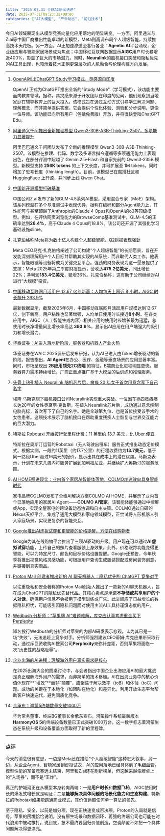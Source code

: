 ```yaml
---
title: "2025.07.31 全球AI新闻速递"
date: 2025-07-31T09:23:32+08:00
categories: ["AI大模型", "产业动态", "前沿技术"]
---
```


今日AI领域展现出从模型竞赛向量化应用落地的明显转变。一方面，阿里通义与Z.ai等中国厂商推出性能卓越的新模型，Meta则高调布局个人超级智能，持续推高技术天花板。另一方面，AI正加速渗透至各行各业：**Agentic AI**平台涌现，企业级应用与智能家居场景成为焦点；中国移动互联网数据显示**AIGC**用户时长暴增近400%，彰显了巨大的市场潜力。同时，**Neuralink**的脑机接口突破和隐私优先的AI工具出现，也预示着技术正朝更深层次的人机融合与伦理构建方向发展。

---

1.  [OpenAI推出ChatGPT Study学习模式，灵感源自印度](https://36kr.com/p/3401334289582210?f=rss)

    OpenAI 正式为ChatGPT推出全新的“Study Mode”（学习模式），该功能主要面向教育领域。据称，其灵感来源于开发团队在印度的见闻，他们观察到当地家庭在辅导教育上的巨大投入。该模式旨在通过互动方式引导学生解决问题、理解概念，而非简单提供答案。它会提供个性化体验、测验和分步说明，更像一位导师。该功能已向所有用户（包括免费版）开放，并将很快登陆ChatGPT Edu。

2.  [阿里通义千问推出全新推理模型 Qwen3-30B-A3B-Thinking-2507，多项能力显著提升](https://www.ithome.com/0/871/934.htm)

    阿里巴巴通义千问团队发布了全新的推理模型 Qwen3-30B-A3B-Thinking-2507。该模型在推理、代码、数学及多语言指令遵循等多项通用能力上表现出色，在部分评测中超越了 Gemini2.5-Flash 和自家先前的 Qwen3-235B 模型。新模型支持 **256K tokens** 的上下文长度，并可扩展至 1M tokens，同时增加了思考长度（thinking length）。目前，该模型已在魔搭社区和 HuggingFace 上开源，并同步上线 Qwen Chat。

3.  [中国新开源模型打破基准](https://analyticsindiamag.com/global-tech/a-new-open-source-model-from-china-is-crushing-the-benchmarks/)

    中国公司Z.ai发布了新的GLM-4.5系列AI模型，采用混合专家（MoE）架构。该系列模型在多个基准测试中表现优异，据称在编码和部分Agent能力上，其性能可与甚至超越了Anthropic的Claude 4 Opus和OpenAI的o3等顶级模型。例如，在评估网页浏览能力的BrowseComp基准测试中，GLM-4.5的正确率达到**26.4%**，高于Claude 4 Opus的18.8%。该公司还开源了其强化学习基础设施slime。

4.  [扎克伯格称Meta将为数十亿人构建个人超级智能，Q2财报表现强劲](https://analyticsindiamag.com/ai-news-updates/zuckerberg-says-meta-will-build-personal-superintelligence-for-billions/)

    Meta CEO马克·扎克伯格阐述了公司构建“个人超级智能”的长期愿景，旨在开发能深刻理解用户个人目标并帮助其实现的AI系统，而非取代人类工作。他表示，智能眼镜等设备将成为关键交互平台。强劲的财务表现为这一愿景提供了支撑：Meta 2025年第二季度财报显示，营收达**475.2亿美元**，同比增长22%；净利润**183.4亿美元**，猛增36%。扎克伯格称，这有助于公司继续对AI进行“大规模”投资。

5.  [中国移动互联网月活用户 12.67 亿创新高：人均每天上网近 8 小时，AIGC 时长飙升 393.9%](https://www.ithome.com/0/871/883.htm)

    最新数据显示，截至2025年6月，中国移动互联网月活跃用户规模达到12.67亿，创下新高。用户粘性也显著增强，人均单日使用时长接近**8小时**。在各类应用中，AIGC（人工智能生成内容）相关应用的使用时长增长最为迅猛，总使用时长净增量同比增长率高达 **393.9%**，显示出AI应用在用户端强大的吸引力和增长潜力。

6.  [华泰证券：AI进入落地新阶段，服务器和机器人产业火热](https://36kr.com/newsflashes/3402116188719238?f=rss)

    华泰证券在WAIC 2025调研后发布研报，认为AI已进入由Token增长驱动的新阶段。报告指出，**AI Agent**在办公、医疗、金融等垂直场景的应用显著丰富。同时，市场呈现出 **2B应用领先2C终端** 的特征，B端商业化进程明显更快。服务器算力需求持续增长，厂商正重点推广基于大模型的后训练和推理服务。

7.  [头骨上钻孔植入 Neuralink 脑机芯片后，瘫痪 20 年女子首次用意念写下自己名字](https://www.ithome.com/0/871/897.htm)

    埃隆·马斯克旗下脑机接口公司Neuralink实现重大突破。一位因车祸四肢瘫痪长达20年的女性奥黛丽·克鲁斯，在植入Neuralink芯片后，成功通过意念控制电脑光标，首次写下了自己的名字。她是全球第九位、也是首位接受该手术的女性患者。这项技术展示了脑机接口在帮助重度残疾人士恢复与世界交互能力的巨大潜力。

8.  [特斯拉 Robotaxi 开始按行驶里程计费：11 英里约 13.7 美元，比 Uber 便宜](https://www.ithome.com/0/871/922.htm)

    特斯拉在奥斯汀运营的Robotaxi（无人驾驶出租车）服务正式推出动态定价模式。根据实测，一段约11英里（约17.7公里）的行程收费约为**13.7美元**，低于同一路段Uber超过16美元的报价，显示出其在成本上的潜在优势。马斯克表示，计划在未来几周内将服务扩展到加利福尼亚，并继续扩大奥斯汀的服务范围。

9.  [AI HOME照进现实：业内首个家居AI智能体落地，COLMO加速驶向具身智能时代](https://36kr.com/p/3401269860206727?f=rss)

    家电品牌COLMO发布了全维AI解决方案COLMO AI HOME，并展示了业内首个已落地应用的家居AI Agent——**COLMO AI管家**。该智能体能够通过中控屏或App，实现全屋家电的跨设备动态协调和自主决策。COLMO通过自研的Nexus天枢平台，集成了通用大模型和家电领域模型，正尝试将人形机器人引入家庭场景，实现更复杂的智能交互。

10. [Google推出AI虚拟试穿和更智能的价格提醒，方便在线购物者](https://ai2people.com/google-launches-ai-virtual-try-on-and-smarter-price-alerts-for-online-shoppers/)

    Google为其在线购物平台推出了三项AI驱动的升级。用户现在可以通过**AI虚拟试穿**功能，上传自己的照片查看服装上身效果。此外，价格跟踪功能变得更智能，可以为特定尺寸、颜色和目标价格设置提醒。Google还预告，今年秋季将推出视觉风格灵感功能，可根据用户查询生成服装搭配或房间装饰创意，并链接到真实商品。

11. [Proton Mail 创建者推出新的 AI 聊天机器人：隐私优先的 ChatGPT 竞争对手](https://ai2people.com/proton-mail-creator-launches-new-ai-chatbot-a-privacy-first-rival-to-chatgpt/)

    以注重隐私和安全著称的Proton Mail创始人推出了一款新的AI聊天机器人，旨在成为ChatGPT的隐私优先替代品。其核心卖点是承诺**不存储或共享用户的个人对话**，确保用户信息不会被用于模型训练或广告。此举顺应了日益增长的数据隐私担忧，可能吸引因隐私问题而对使用主流AI工具持谨慎态度的用户。

12. [Wedbush 分析师：“苹果牌 AI”难题难解，库克应认真考虑重金买下 Perplexity](https://www.ithome.com/0/871/900.htm)

    知名投行Wedbush的分析师对苹果的内部AI研发表示悲观，认为其已是一场“失败”，无法追赶上竞争对手。分析师强烈建议CEO蒂姆·库克应果断采取行动，通过斥巨资收购AI搜索公司**Perplexity**来弥补差距，否则苹果将面临一次“历史性的战略耻辱”。

13. [企业出海的AI进程：理解海外用户真实需求是核心](https://36kr.com/p/3398297105991808?f=rss)

    在2025出海大会的圆桌讨论中，与会者指出中国企业出海应用AI的最大挑战是真正理解海外用户的需求，而非简单的技术移植。AI在出海业务中的核心价值体现在**“增效”**而非“颠覆”，应聚焦于解决效率（toB）和体验（toC）问题。成功的关键在于本地化（如团队在地化）和差异化，利用开放生态平台帮助客户快速迭代，避免同质化竞争。

14. [余承东：鸿蒙5终端数量突破1000万](https://36kr.com/p/3401334289582210?f=rss)

    华为常务董事、终端BG董事长余承东宣布，鸿蒙操作系统最新版本**HarmonyOS 5**的终端设备数量已正式突破1000万台。这一数字标志着鸿蒙生态在系统升级和设备覆盖方面取得了新的里程碑。

---

### 点评

今天的消息很有意思，一边是Meta还在描绘“个人超级智能”这种宏大叙事，另一边，从企业Agent、智能家居到虚拟试衣，AI的应用落地已经具体到了毛细血管。模型性能的军备竞赛远未结束，阿里和Z.ai还在刷新榜单，但这越来越像牌桌上的“入场券”，而不是“王炸”。

真正的护城河正在从模型本身转向两端：一是**用户时长**和**数据飞轮**，AIGC使用时长的爆发式增长就是明证；二是**能够解决具体问题的场景化能力和生态构建**。特斯拉的Robotaxi如果能跑通商业模式，其价值远超任何单一算法的领先。

至于隐私、安全，以前是加分项，现在正快速变成否决项。Proton的入局就是信号。苹果的困境恰恰说明，没有原生场景和数据闭环，再强的终端公司也可能在时代浪潮中被动挨打。说到底，技术最终要回归价值创造，空谈颠覆不如把一个具体问题解决得更漂亮。